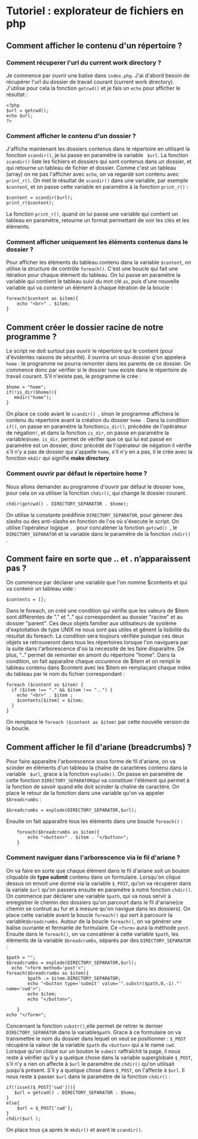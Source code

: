 # Tutoriel : explorateur de fichiers en php

## Comment afficher le contenu d'un répertoire ?
### Comment récuperer l'url du current work directory ?
Je commence par ouvrir une balise dans ```index.php```.
J'ai d'abord besoin de récupérer l'url du dossier de travail courant (current work directory). J'utilise pour cela la fonction ```getcwd()``` et je fais un ```echo``` pour afficher le résultat : 
```
<?php
$url = getcwd();
echo $url;
?>
```
### Comment afficher le contenu d'un dossier ?
J'affiche maintenant les dossiers contenus dans le répertoire en utilisant la fonction ```scandir()```, je lui passe en paramétre la variable ``` $url```. La fonction ```scandir()``` liste les fichiers et dossiers qui sont contenus dans un dossier,   et qui retourne un tableau de fichier et dossier. Comme c'est un tableau (array) on ne pas l'afficher avec  ```echo```, on va regardé son contenu avec ```print_r()```. On met le résultat de ```scandir()``` dans une variable, par exemple ```$content```, et on passe cette variable en paramétre à la fonction ```print_r()``` : 
```
$content = scandir($url);
print_r($content);
```
La fonction ```print_r()```, quand on lui passe une variable qui contient un tableau en paramétre,  retourne un format permettant de voir les clés et les éléments.
### Comment afficher uniquement les éléments contenus dans le dossier ?
Pour afficher les éléments du tableau contenu dans la variable ```$content```, on utilise la structure de contrôle ```foreach()```. C'est une boucle qui fait une itération pour chaque élément du tableau. On lui passe en paramétre la variable qui contient le tableau suivi du mot clé ```as```, puis d'une nouvelle variable qui va contenir un élément à chaque itération de la boucle :
``` 
foreach($content as $item){
    echo "<br>" . $item;
}
```
## Comment créer le dossier racine de notre programme ?
Le script ne doit surtout pas ouvrir le répertoire qui le contient (pour d'évidentes raisons de sécurité). Il ouvrira un sous-dossier q'on appelera ```home``` : le programme ne pourra remonter dans les parents de ce dossier. On commence donc par vérifier si le dossier ```home``` existe dans le répertoire de travail courant. S'il n'existe pas, le programme le crée : 
 ```
 $home = "home";
if(!is_dir($home)){
    mkdir("home");
} 
```
On place ce code avant le  ```scandir() ```, sinon le programme affichera le contenu du répertoire avant la création du dossier  ```home ```. Dans la condition ```if()```, on passe en paramétre la fonction```is_dir()```, précédée de l'opérateur de négation```!```, et dans la fonction ```is_dir```, on passe en paramétre la variable```$home```. ```is_dir```, permet de vérifier que ce qui lui est passé en paramétre est un dossier, donc précédé de l'opérateur de négation il vérifie s'il n'y a pas de dossier qui s'appelle ```home```, s'il n'y en a pas, il le crée avec la fonction ```mkdir``` qui signifie **make directory**. 
### Comment ouvrir par défaut le répertoire home ?
Nous allons demander au programme d'ouvrir par défaut le dossier ```home```, pour cela on va utiliser la fonction ```chdir()```, qui change le dossier courant.
 ```
 chdir(getcwd() . DIRECTORY_SEPARATOR . $home);
 ```
On utilise la constante prédifinie  ``` DIRECTORY_SEPARATOR ```, pour génerer des slashs ou des anti-slashs en fonction de l'os où s'éxecute le script. On utilise l'opérateur logique  ```. ``` pour concaténer la fonction  ```getcwd() ```, le  ``` DIRECTORY_SEPARATOR ``` et la variable dans le paramétre de la fonction  ```chdir() ```.
## Comment faire en sorte que .. et . n’apparaissent pas  ?

On commence par déclarer une variable que l'on nomme $contents et qui va contenir un tableau vide :
    
```$contents = [];```

Dans le foreach, on créé une condition qui vérifie que les valeurs de $item sont différentes de "." et ".." qui correspondent au dossier "racine" et au dossier "parent". Ces deux objets familier aux utilisateurs de système d'exploitation de type UNIX ne nous sont pas utiles et gênent la lisibilité du résultat du foreach. La condition sera toujours vérifiée puisque ces deux objets se retrouveront dans tous les répertoires lorsque l'on naviguera par la suite dans l'arborescence d'où la nécessité de les faire disparaître. De plus, ".." permet de remonter en amont du répertoire "home". Dans la condition, on fait apparaître chaque occurence de $item et on rempli le tableau contenu dans $content avec les $item en remplaçant chaque index du tableau par le nom du fichier correspondant :
```
foreach ($content as $item) {
  if ($item !== "." && $item !== "..") {
    echo "<br>" . $item ;
    $contents[$item] = $item;
  }
}
```
On remplace le ```foreach ($content as $item)``` par cette nouvelle version de la boucle.
## Comment afficher le fil d'ariane (breadcrumbs) ?
Pour faire apparaître l'arborescence sous forme de fil d'ariane, on va scinder en éléments d'un tableau la chaîne de caractéres contenu dans la variable ``` $url```, grace à la fonction ```explode()```. On passe en paramétre de cette fonction ``` DIRECTORY_SEPARATOR ```qui va constituer l'élément qui permet à la fonction de savoir quand elle doit scinder la chaîne de caractére. On place le retour de la fonction dans une variable qu'on va appeler ```$breadcrumbs``` : 
```
$breadcrumbs = explode(DIRECTORY_SEPARATOR,$url);
```
Ensuite on fait apparaître tous les éléments dans une boucle ```foreach()``` :
```
    foreach($breadcrumbs as $item){
        echo "<button>" . $item . "</button>";
    }
```
### Comment naviguer dans l'arborescence via le fil d'ariane ?
On va faire en sorte que chaque élément dans le fil d'ariane soit un bouton cliquable de **type submit** contenu dans un formulaire. Lorsqu'on clique dessus on envoit une donné via la variable ```$_POST```, qu'on va récupérer dans la variale ```$url``` qu'on passera ensuite en paramétre à notre fonction ```chdir()```.
On commence par déclarer une variable ```$path```, qui va nous servir à enregistrer le chemin des dossiers qu'on parcourt dans le fil d'ariane(ce chemin se contruit au fur et à mesure qu'on navigue dans les dossiers). On place cette variable avant la boucle ```foreach()``` qui sert à parcourir la variable```$breadcrumbs```. Autour de la boucle ```foreach()```, on va générer une balise ouvrante et fermante de formulaire. Ce ```<form>``` aura la méthode ```post```.
 Ensuite dans le ```foreach()```, on va concaténer à cette variable ```$path```, les éléments de la variable ```$breadcrumbs```, séparés par des ``` DIRECTORY_SEPARATOR ``` : 
```
$path = "";
$breadcrumbs = explode(DIRECTORY_SEPARATOR,$url);
  echo "<form method='post'>";  
foreach($breadcrumbs as $item){
        $path .= $item.DIRECTORY_SEPARATOR;
        echo "<button type='submit' value='".substr($path,0,-1)."' name='cwd'>";
        echo $item; 
        echo "</button>";

    }
echo "</form>";
```
Concernant la fonction ```substr()```,elle permet de retirer le dernier ``` DIRECTORY_SEPARATOR ``` dans la variable```$path```.
Grace à ce formulaire on va transmettre le nom du dossier dans lequel on veut se positionner : ```$_POST ``` récupére la valeur de la variable ```$path``` du ```<button>``` qui a le name ```cwd```. Lorsque qu'on clique sur un bouton le ```submit``` raffraîchit la page, il nous reste à vérifier qu'il y a quelque chose dans la variable superglobale ```$_POST```, s'il n'y a rien on affecte à ```$url``` le paramétre de ```chdir()``` qu'on utilisait jusqu'à présent. S'il y a quelque chose dans ```$_POST```, on l'affecte à ```$url```. Il nous reste à passer ```$url``` dans le paramétre de la fonction ```chdir()``` : 
```
if(!isset($_POST['cwd'])){
   $url = getcwd() . DIRECTORY_SEPARATOR . $home;  
}
else{
    $url = $_POST['cwd'];
}
chdir($url );
``` 
On place tous ça aprés le ```mkdir()``` et avant le ```scandir()```.  